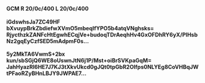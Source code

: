 #### GCM R 20/0c/400 L 20/0c/400
**iGdswhsJa7ZC49HF**<br/>**bXvuypBrkZbdiefwXVmO5mbeqIfYPO5b4atqVNghsks=**<br/>**RjycthzkZANFcHtEgwhECqjVe+budoqTDrAeqhHv4GxOFDhRY6yX/PIHsbNz2gqEyCzfSED5mAdpmF0s...**<br/><br/>
**5y2MkTA6VwmS+2bx**<br/>**kun/sbSGjQ6WE8oUswnJtN6j1P/Mst+oiBrSVKpaGqM=**<br/>**JahHyazRl6HE7J7KJ3tXkvUkcd0gJQt0tpGbR2Olfps0NLYEg8CoVHBqJWtPFaoRZyBHnLBJY9JWPAE7...**